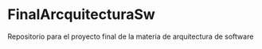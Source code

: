 # FinalArcquitecturaSw
Repositorio para el proyecto final de la materia de arquitectura de software
